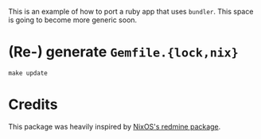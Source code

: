 
This is an example of how to port a ruby app that uses `bundler`.
This space is going to become more generic soon.

# (Re-) generate `Gemfile.{lock,nix}`

```
make update
```

# Credits

This package was heavily inspired by
[NixOS's redmine package](http://github.com/NixOS/nixpkgs/tree/6221af50c48664693b7249b253b68083dbca2706/pkgs/applications/version-management/redmine).
